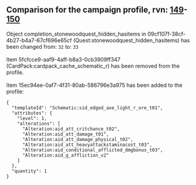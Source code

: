 ## Comparison for the campaign profile, rvn: [149](https://github.com/PRO100KatYT/FortniteProfileRevisions/tree/main/profiles/campaign/149%20campaign.json)-[150](https://github.com/PRO100KatYT/FortniteProfileRevisions/tree/main/profiles/campaign/150%20campaign.json)

Object completion_stonewoodquest_hidden_hasitems in 09cf107f-38cf-4b27-b4a7-67cf696e65cf (Quest:stonewoodquest_hidden_hasitems) has been changed from: `32` to: `33`
<br><br>
Item 5fcfcce9-aaf9-4aff-b8a3-0cb3909ff347 (CardPack:cardpack_cache_schematic_r) has been removed from the profile.
<br><br>
Item 15ec94ee-0af7-4f31-80ab-586796e3a975 has been added to the profile:

```
{
  "templateId": "Schematic:sid_edged_axe_light_r_ore_t01",
  "attributes": {
    "level": 1,
    "alterations": [
      "Alteration:aid_att_critchance_t02",
      "Alteration:aid_att_damage_t01",
      "Alteration:aid_att_damage_physical_t02",
      "Alteration:aid_att_heavyattackstaminacost_t03",
      "Alteration:aid_conditional_afflicted_dmgbonus_t03",
      "Alteration:aid_g_affliction_v2"
    ]
  },
  "quantity": 1
}
```

<br><br>

